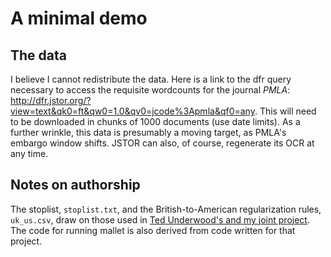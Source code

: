 # A minimal demo

## The data

I believe I cannot redistribute the data. Here is a link to the dfr query necessary to access the requisite wordcounts for the journal *PMLA*: <http://dfr.jstor.org/?view=text&qk0=ft&qw0=1.0&qv0=jcode%3Apmla&qf0=any>. This will need to be downloaded in chunks of 1000 documents (use date limits). As a further wrinkle, this data is presumably a moving target, as PMLA's embargo window shifts. JSTOR can also, of course, regenerate its OCR at any time.

## Notes on authorship

The stoplist, `stoplist.txt`, and the British-to-American regularization rules, `uk_us.csv`, draw on those used in [Ted Underwood's and my joint project](http://github.com/agoldst/tmhls). The code for running mallet is also derived from code written for that project.
